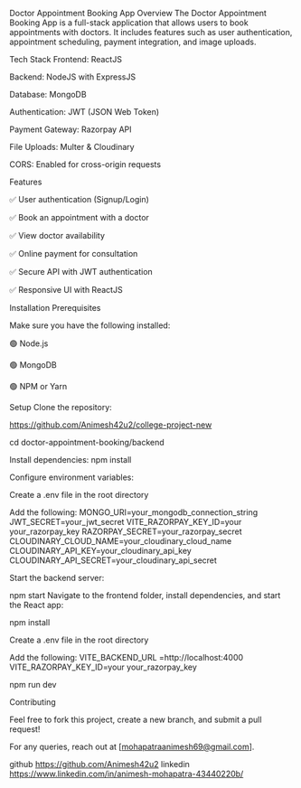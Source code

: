 Doctor Appointment Booking App
Overview
The Doctor Appointment Booking App is a full-stack application that allows users to book appointments with doctors. It includes features such as user authentication, appointment scheduling, payment integration, and image uploads.

Tech Stack
Frontend: ReactJS

Backend: NodeJS with ExpressJS

Database: MongoDB

Authentication: JWT (JSON Web Token)

Payment Gateway: Razorpay API

File Uploads: Multer & Cloudinary

CORS: Enabled for cross-origin requests

Features

✅ User authentication (Signup/Login)

✅ Book an appointment with a doctor

✅ View doctor availability

✅ Online payment for consultation

✅ Secure API with JWT authentication

✅ Responsive UI with ReactJS

Installation
Prerequisites

Make sure you have the following installed:

🟢 Node.js

🟢 MongoDB

🟢 NPM or Yarn

Setup
Clone the repository:

https://github.com/Animesh42u2/college-project-new

cd doctor-appointment-booking/backend

Install dependencies: npm install

Configure environment variables:

Create a .env file in the root directory

Add the following:
MONGO_URI=your_mongodb_connection_string JWT_SECRET=your_jwt_secret VITE_RAZORPAY_KEY_ID=your your_razorpay_key RAZORPAY_SECRET=your_razorpay_secret CLOUDINARY_CLOUD_NAME=your_cloudinary_cloud_name CLOUDINARY_API_KEY=your_cloudinary_api_key CLOUDINARY_API_SECRET=your_cloudinary_api_secret

Start the backend server:

npm start
Navigate to the frontend folder, install dependencies, and start the React app:

npm install

Create a .env file in the root directory

Add the following:
VITE_BACKEND_URL =http://localhost:4000 VITE_RAZORPAY_KEY_ID=your your_razorpay_key

npm run dev

Contributing

Feel free to fork this project, create a new branch, and submit a pull request!

For any queries, reach out at [mohapatraanimesh69@gmail.com].

github
https://github.com/Animesh42u2
linkedin
https://www.linkedin.com/in/animesh-mohapatra-43440220b/
